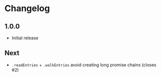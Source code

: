 # Changelog

## 1.0.0

* Initial release

## Next

* `.readEntries` + `.walkEntries` avoid creating long promise chains (closes #2)
